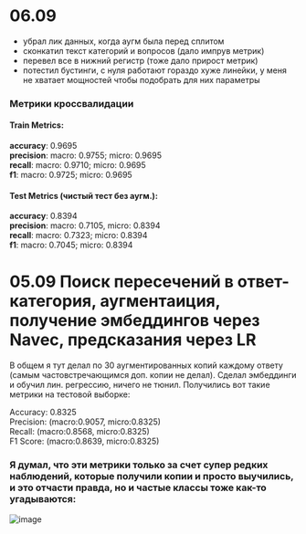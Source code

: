 # 06.09
- убрал лик данных, когда аугм была перед сплитом
- сконкатил текст категорий и вопросов (дало импрув метрик)
- перевел все в нижний регистр (тоже дало прирост метрик)
- потестил бустинги, с нуля работают гораздо хуже линейки, у меня не хватает мощностей чтобы подобрать для них параметры

### Метрики кроссвалидации
#### Train Metrics:
**accuracy**: 0.9695 \
**precision**: macro: 0.9755; micro: 0.9695 \
**recall**: macro: 0.9710; micro: 0.9695 \
**f1**: macro: 0.9725; micro: 0.9695 

#### Test Metrics (чистый тест без аугм.):
**accuracy**: 0.8394 \
**precision**: macro: 0.7105, micro: 0.8394 \
**recall**: macro: 0.7323; micro: 0.8394 \
**f1**: macro: 0.7045; micro: 0.8394 


# 05.09 Поиск пересечений в ответ-категория, аугментаиция, получение эмбеддингов через Navec, предсказания через LR
В общем я тут делал по 30 аугментированных копий каждому ответу (самым частовстречающимся доп. копии не делал). Сделал эмбеддинги и обучил лин. регрессию, ничего не тюнил. Получились вот такие метрики на тестовой выборке: 

Accuracy: 0.8325 \
Precision: (macro:0.9057, micro:0.8325) \
Recall: (macro:0.8568, micro:0.8325) \
F1 Score: (macro:0.8639, micro:0.8325)  

### Я думал, что эти метрики только за счет супер редких наблюдений, которые получили копии и просто выучились, и это отчасти правда, но и частые классы тоже как-то угадываются:
![image](https://github.com/user-attachments/assets/60727de9-1d0d-4107-a415-d63cabdfa5a3)
